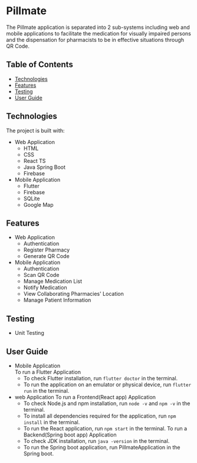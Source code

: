 # Pillmate
The Pillmate application is separated into 2 sub-systems including web and mobile applications to facilitate the medication for visually impaired persons and the dispensation for pharmacists to be in effective situations through QR Code.
## Table of Contents
* [Technologies](#technologies)
* [Features](#features)
* [Testing](#testing)
* [User Guide](#testing)
## Technologies
The project is built with:
- Web Application
  - HTML
  - CSS
  - React TS
  - Java Spring Boot
  - Firebase
- Mobile Application
  - Flutter
  - Firebase
  - SQLite
  - Google Map
## Features
- Web Application
  - Authentication 
  - Register Pharmacy
  - Generate QR Code
- Mobile Application
  - Authentication
  - Scan QR Code
  - Manage Medication List
  - Notify Medication
  - View Collaborating Pharmacies' Location
  - Manage Patient Information
## Testing
- Unit Testing
## User Guide
- Mobile Application<br>
  To run a Flutter Application<br>
  - To check Flutter installation, run `flutter doctor` in the terminal.
  - To run the application on an emulator or physical device, run `flutter run` in the terminal.
- web Application
  To run a Frontend(React app) Application<br>
  - To check Node.js and npm installation, run `node -v` and `npm -v` in the terminal.
  - To install all dependencies required for the application, run `npm install` in the terminal.
  - To run the React application, run `npm start` in the terminal.
  To run a Backend(Spring boot app) Application<br>
  - To check JDK installation, run `java -version` in the terminal.
  - To run the Spring boot application, run PillmateApplication in the Spring boot.


